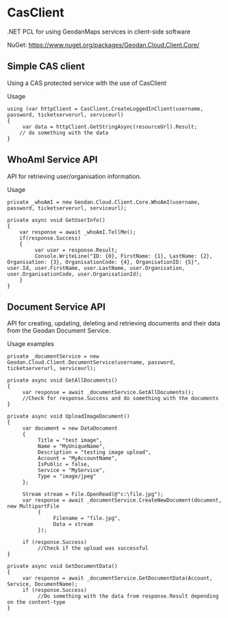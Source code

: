 CasClient
=========
.NET PCL for using GeodanMaps services in client-side software

NuGet: https://www.nuget.org/packages/Geodan.Cloud.Client.Core/

Simple CAS client
-----
Using a CAS protected service with the use of CasClient

Usage
```
using (var httpClient = CasClient.CreateLoggedInClient(username, password, ticketserverurl, serviceurl)
{
     var data = httpClient.GetStringAsync(resourceUrl).Result;
    // do something with the data
}
```

WhoAmI Service API
-----
API for retrieving user/organisation information.

Usage
```
private _whoAmI = new Geodan.Cloud.Client.Core.WhoAmI(username, password, ticketserverurl, serviceurl);

private async void GetUserInfo()
{
	var response = await _whoAmI.TellMe();
	if(response.Success)
	{
		 var user = response.Result;
         Console.WriteLine("ID: {0}, FirstName: {1}, LastName: {2}, Organisation: {3}, OrganisationCode: {4}, OrganisationID: {5}", user.Id, user.FirstName, user.LastName, user.Organisation, user.OrganisationCode, user.OrganisationId);
	}	
}
```

Document Service API
-----
API for creating, updating, deleting and retrieving documents and their data from the Geodan Document Service.

Usage examples
```
private _documentService = new Geodan.Cloud.Client.DocumentService(username, password, ticketserverurl, serviceurl);

private async void GetAllDocuments()
{
     var response = await _documentService.GetAllDocuments();
     //Check for response.Success and do something with the documents
}

private async void UploadImageDocument()
{
     var document = new DataDocument
     {
          Title = "test image",
          Name = "MyUniqueName",
          Description = "testing image upload",
          Account = "MyAccountName",
          IsPublic = false,
          Service = "MyService",
          Type = "image/jpeg"
     };
     
     Stream stream = File.OpenRead(@"c:\file.jpg");
     var response = await _documentService.CreateNewDocument(document, new MultipartFile 
          { 
               Filename = "file.jpg",
               Data = stream 
          });
     
     if (response.Success)
          //Check if the upload was successful
}

private async void GetDocumentData()
{
     var response = await _documentService.GetDocumentData(Account, Service, DocumentName);
     if (response.Success)
          //Do something with the data from response.Result depending on the content-type
}

```
